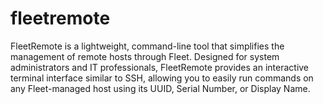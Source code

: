 # fleetremote
FleetRemote is a lightweight, command-line tool that simplifies the management of remote hosts through Fleet. Designed for system administrators and IT professionals, FleetRemote provides an interactive terminal interface similar to SSH, allowing you to easily run commands on any Fleet-managed host using its UUID, Serial Number, or Display Name.
